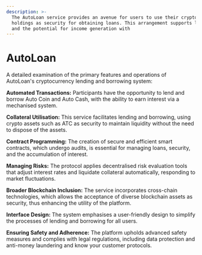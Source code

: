 ```yaml
---
description: >-
  The AutoLoan service provides an avenue for users to use their cryptocurrency
  holdings as security for obtaining loans. This arrangement supports liquidity
  and the potential for income generation with
---
```


# AutoLoan

A detailed examination of the primary features and operations of AutoLoan's cryptocurrency lending and borrowing system:

**Automated Transactions:** Participants have the opportunity to lend and borrow Auto Coin and Auto Cash, with the ability to earn interest via a mechanised system.

**Collateral Utilisation:** This service facilitates lending and borrowing, using crypto assets such as ATC as security to maintain liquidity without the need to dispose of the assets.

**Contract Programming:** The creation of secure and efficient smart contracts, which undergo audits, is essential for managing loans, security, and the accumulation of interest.

**Managing Risks:** The protocol applies decentralised risk evaluation tools that adjust interest rates and liquidate collateral automatically, responding to market fluctuations.

**Broader Blockchain Inclusion:** The service incorporates cross-chain technologies, which allows the acceptance of diverse blockchain assets as security, thus enhancing the utility of the platform.

**Interface Design:** The system emphasises a user-friendly design to simplify the processes of lending and borrowing for all users.

**Ensuring Safety and Adherence:** The platform upholds advanced safety measures and complies with legal regulations, including data protection and anti-money laundering and know your customer protocols.

